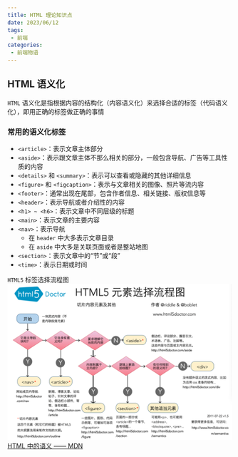```yaml
---
title: HTML 理论知识点
date: 2023/06/12
tags:
 - 前端
categories:
 - 前端物语
---
```


## HTML 语义化
`HTML` 语义化是指根据内容的结构化（内容语义化）来选择合适的标签（代码语义化），即用正确的标签做正确的事情
<CustomBlock title="语义化的优点" content="<div><code>HTML</code> 语义化增强文档的可识别性</div><ul><li>可以使页面在没有 <code>CSS</code> 样式表的情况下也能呈现出很好的内容结构</li><li>有利于 <code>SEO</code> 优化（爬虫依赖 <code>HTML</code> 的标签来确定渲染关键字的权重）</li><li>方便其他设备解析（屏幕阅读器、盲人阅读器）提升了用户体验</li><li>增强了代码的可读性和可维护性</li></ul>"></CustomBlock>

### 常用的语义化标签
* `<article>`：表示文章主体部分
* `<aside>`：表示跟文章主体不那么相关的部分，一般包含导航、广告等工具性质的内容
* `<details>` 和 `<summary>`：表示可以查看或隐藏的其他详细信息
* `<figure>` 和 `<figcaption>`：表示与文章相关的图像、照片等流内容
* `<footer>`：通常出现在尾部，包含作者信息、相关链接、版权信息等
* `<header>`：表示导航或者介绍性的内容
* `<h1> ~ <h6>`：表示文章中不同层级的标题
* `<main>`：表示文章的主要内容
* `<nav>`：表示导航
  * 在 `header` 中大多表示文章目录
  * 在 `aside` 中大多是关联页面或者是整站地图
* `<section>`：表示文章中的“节”或“段”
* `<time>`：表示日期或时间

`HTML5` 标签选择流程图
![](./img/html.png)
[HTML 中的语义 —— MDN](https://developer.mozilla.org/zh-CN/docs/Glossary/Semantics)